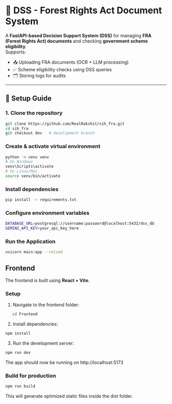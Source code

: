 # 🌳 DSS - Forest Rights Act Document System

A **FastAPI-based Decision Support System (DSS)** for managing **FRA (Forest Rights Act) documents** and checking **government scheme eligibility**.  
Supports:
- 📤 Uploading FRA documents (OCR + LLM processing)  
- ✅ Scheme eligibility checks using DSS queries  
- 🗂️ Storing logs for audits  

---

## 🚀 Setup Guide

### 1. Clone the repository
```bash
git clone https://github.com/RealRakshit/sih_fra.git
cd sih_fra
git checkout dev   # development branch
```
### Create & activate virtual environment
```bash
python -m venv venv
# On Windows
venv\Scripts\activate
# On Linux/Mac
source venv/bin/activate
```
### Install dependencies
```bash
pip install -r requirements.txt
```
### Configure environment variables
```bash
DATABASE_URL=postgresql://username:password@localhost:5432/dss_db
GEMINI_API_KEY=your_api_key_here
```
### Run the Application
```bash
uvicorn main:app --reload
```

## Frontend

The frontend is built using **React + Vite**.

### Setup

1. Navigate to the frontend folder:

```bash
   cd Frontend
```

2. Install dependencies:

```bash
npm install
```

3. Run the development server:

```bash
npm run dev
```
The app should now be running on http://localhost:5173


### Build for production

```bash
npm run build
```
This will generate optimized static files inside the dist folder.
